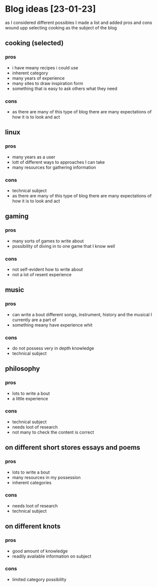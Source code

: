 # Blog ideas [23-01-23]

as I considered different possibles I made a list and added pros and cons
wound upp selecting cooking as the subject of the blog

## cooking (selected)
### pros
- i have meany recipes i could use
- inherent category 
- many years of experience
- many sites to draw inspiration form
- something that is easy to ask others what they need

### cons
- as there are many of this type of blog there are many expectations of how it is to look and act

## linux
### pros
- many years as a user
- lott of different ways to approaches I can take
- many resources for gathering information

### cons
- technical subject
- as there are many of this type of blog there are many expectations of how it is to look and act

## gaming
### pros
- many sorts of games to write about
- possibility of diving in to one game that I know well

### cons
- not self-evident how to write about
- not a lot of resent experience

## music
### pros
- can write a bout different songs, instrument, history and the musical I currently are a part of
- something meany have experience whit

### cons
- do not possess very in depth knowledge
- technical subject

## philosophy
### pros
- lots to write a bout
- a little experience

### cons
- technical subject
- needs loot of research
- not many to check the content is correct

## on different short stores essays and poems
### pros
- lots to write a bout
- many resources in my possession
- inherent categories

### cons
- needs loot of research
- technical subject

## on different knots
### pros
- good amount of knowledge
- readily available information on subject

### cons
- limited category possibility